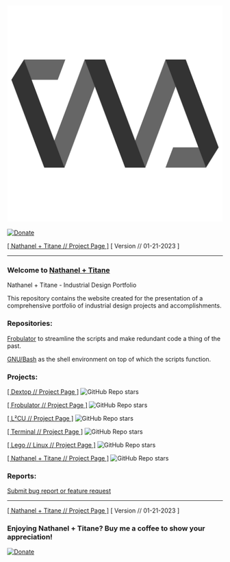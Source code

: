![Nathanel + Titane](https://raw.githubusercontent.com/nathaneltitane/nathaneltitane/main/nathaneltitane.svg)

[![Donate](https://img.shields.io/badge/Donate-PayPal-000000.svg?style=for-the-badge)](https://www.paypal.com/donate/?hosted_button_id=2WZT7PCW3XDX6)

[[ Nathanel + Titane // Project Page ]](https://github.com/nathaneltitane/nathaneltitane) [ Version // 01-21-2023 ]

---

### Welcome to [Nathanel + Titane](https://nathaneltitane.com)

Nathanel + Titane - Industrial Design Portfolio

This repository contains the website created for the presentation of a comprehensive portfolio of industrial design projects and accomplishments.

### Repositories:

[Frobulator](https://github.com/nathaneltitane/frobulator) to streamline the scripts and make redundant code a thing of the past.

[GNU/Bash](https://github.com/gitGNU/gnu_bash) as the shell environment on top of which the scripts function.

### Projects:

[[ Dextop // Project Page ]](https://github.com/nathaneltitane/dextop)
![GitHub Repo stars](https://img.shields.io/github/stars/nathaneltitane/dextop?style=for-the-badge&logo=gnubash&logoColor=ffffff&label=DEXTOP)

[[ Frobulator // Project Page ]](https://github.com/nathaneltitane/frobulator)
![GitHub Repo stars](https://img.shields.io/github/stars/nathaneltitane/frobulator?style=for-the-badge&logo=gnubash&logoColor=ffffff&label=FROBULATOR)

[[ L²CU // Project Page ]](https://github.com/nathaneltitane/l2cu)
![GitHub Repo stars](https://img.shields.io/github/stars/nathaneltitane/l2cu?style=for-the-badge&logo=gnubash&logoColor=ffffff&label=L²CU)

[[ Terminal // Project Page ]](https://github.com/nathaneltitane/terminal)
![GitHub Repo stars](https://img.shields.io/github/stars/nathaneltitane/terminal?style=for-the-badge&logo=gnubash&logoColor=ffffff&label=TERMINAL)

[[ Lego // Linux // Project Page ]](https://github.com/nathaneltitane/legolinux)
![GitHub Repo stars](https://img.shields.io/github/stars/nathaneltitane/legolinux?style=for-the-badge&logo=gnubash&logoColor=ffffff&label=LEGO//LINUX)

[[ Nathanel + Titane // Project Page ]](https://github.com/nathaneltitane/nathaneltitane)
![GitHub Repo stars](https://img.shields.io/github/stars/nathaneltitane/nathaneltitane?style=for-the-badge&logo=gnubash&logoColor=ffffff&label=NATHANEL+TITANE)

### Reports:

[Submit bug report or feature request](https://github.com/nathaneltitane/nathaneltitane/issues)

---

[[ Nathanel + Titane // Project Page ]](https://github.com/nathaneltitane/nathaneltitane) [ Version // 01-21-2023 ]

### Enjoying Nathanel + Titane? Buy me a coffee to show your appreciation!

[![Donate](https://img.shields.io/badge/Donate-PayPal-000000.svg?style=for-the-badge)](https://www.paypal.com/donate/?hosted_button_id=2WZT7PCW3XDX6)
